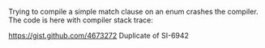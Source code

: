 Trying to compile a simple match clause on an enum crashes the compiler.
The code is here with compiler stack trace:

https://gist.github.com/4673272
Duplicate of SI-6942
